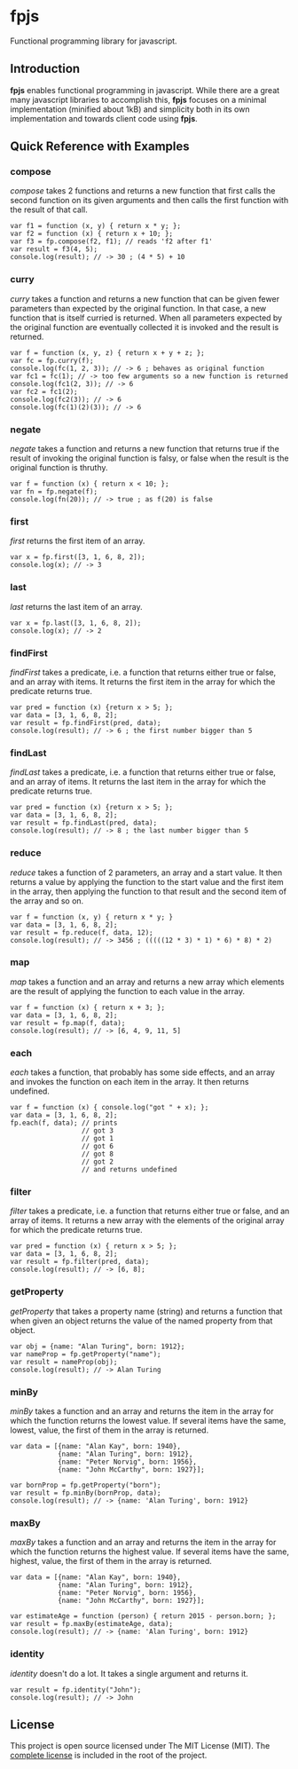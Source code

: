 # fpjs

Functional programming library for javascript.

## Introduction

**fpjs** enables functional programming in javascript. While there are
a great many javascript libraries to accomplish this, **fpjs** focuses
on a minimal implementation (minified about 1kB) and simplicity both
in its own implementation and towards client code using **fpjs**.

## Quick Reference with Examples

### compose

*compose* takes 2 functions and returns a new function that first calls
the second function on its given arguments and then calls the first
function with the result of that call.

    var f1 = function (x, y) { return x * y; };
    var f2 = function (x) { return x + 10; };
    var f3 = fp.compose(f2, f1); // reads 'f2 after f1'
    var result = f3(4, 5);
    console.log(result); // -> 30 ; (4 * 5) + 10

### curry

*curry* takes a function and returns a new function that can be given
fewer parameters than expected by the original function. In that case,
a new function that is itself curried is returned. When all parameters
expected by the original function are eventually collected it is
invoked and the result is returned.

    var f = function (x, y, z) { return x + y + z; };
    var fc = fp.curry(f);
    console.log(fc(1, 2, 3)); // -> 6 ; behaves as original function
    var fc1 = fc(1); // -> too few arguments so a new function is returned
    console.log(fc1(2, 3)); // -> 6
    var fc2 = fc1(2);
    console.log(fc2(3)); // -> 6
    console.log(fc(1)(2)(3)); // -> 6

### negate

*negate* takes a function and returns a new function that returns true
if the result of invoking the original function is falsy, or false
when the result is the original function is thruthy.

    var f = function (x) { return x < 10; };
    var fn = fp.negate(f);
    console.log(fn(20)); // -> true ; as f(20) is false

### first

*first* returns the first item of an array.

    var x = fp.first([3, 1, 6, 8, 2]);
    console.log(x); // -> 3

### last

*last* returns the last item of an array.

    var x = fp.last([3, 1, 6, 8, 2]);
    console.log(x); // -> 2

### findFirst

*findFirst* takes a predicate, i.e. a function that returns either true or
false, and an array with items. It returns the first item in the array
for which the predicate returns true.

    var pred = function (x) {return x > 5; };
    var data = [3, 1, 6, 8, 2];
    var result = fp.findFirst(pred, data);
    console.log(result); // -> 6 ; the first number bigger than 5

### findLast

*findLast* takes a predicate, i.e. a function that returns either true or
false, and an array of items. It returns the last item in the array
for which the predicate returns true.

    var pred = function (x) {return x > 5; };
    var data = [3, 1, 6, 8, 2];
    var result = fp.findLast(pred, data);
    console.log(result); // -> 8 ; the last number bigger than 5

### reduce

*reduce* takes a function of 2 parameters, an array and a start value.
It then returns a value by applying the function to the start value
and the first item in the array, then applying the function to that
result and the second item of the array and so on.

    var f = function (x, y) { return x * y; }
    var data = [3, 1, 6, 8, 2];
    var result = fp.reduce(f, data, 12);
    console.log(result); // -> 3456 ; (((((12 * 3) * 1) * 6) * 8) * 2)

### map

*map* takes a function and an array and returns a new array which
elements are the result of applying the function to each value in the
array.

    var f = function (x) { return x + 3; };
    var data = [3, 1, 6, 8, 2];
    var result = fp.map(f, data);
    console.log(result); // -> [6, 4, 9, 11, 5]

### each

*each* takes a function, that probably has some side effects, and an
array and invokes the function on each item in the array. It then
returns undefined.

    var f = function (x) { console.log("got " + x); };
    var data = [3, 1, 6, 8, 2];
    fp.each(f, data); // prints
                      // got 3
                      // got 1
                      // got 6
                      // got 8
                      // got 2
                      // and returns undefined

### filter

*filter* takes a predicate, i.e. a function that returns either true or
false, and an array of items. It returns a new array with the elements
of the original array for which the predicate returns true.

    var pred = function (x) { return x > 5; };
    var data = [3, 1, 6, 8, 2];
    var result = fp.filter(pred, data);
    console.log(result); // -> [6, 8];

### getProperty

*getProperty* that takes a property name (string) and returns a
function that when given an object returns the value of the named
property from that object.

    var obj = {name: "Alan Turing", born: 1912};
    var nameProp = fp.getProperty("name");
    var result = nameProp(obj);
    console.log(result); // -> Alan Turing


### minBy

*minBy* takes a function and an array and returns the item in the
array for which the function returns the lowest value. If several
items have the same, lowest, value, the first of them in the array is
returned.

    var data = [{name: "Alan Kay", born: 1940},
                {name: "Alan Turing", born: 1912},
                {name: "Peter Norvig", born: 1956},
                {name: "John McCarthy", born: 1927}];

    var bornProp = fp.getProperty("born");
    var result = fp.minBy(bornProp, data);
    console.log(result); // -> {name: 'Alan Turing', born: 1912}

### maxBy

*maxBy* takes a function and an array and returns the item in the
array for which the function returns the highest value. If several
items have the same, highest, value, the first of them in the array is
returned.

    var data = [{name: "Alan Kay", born: 1940},
                {name: "Alan Turing", born: 1912},
                {name: "Peter Norvig", born: 1956},
                {name: "John McCarthy", born: 1927}];

    var estimateAge = function (person) { return 2015 - person.born; };
    var result = fp.maxBy(estimateAge, data);
    console.log(result); // -> {name: 'Alan Turing', born: 1912}

### identity

*identity* doesn't do a lot. It takes a single argument and returns
it.

    var result = fp.identity("John");
    console.log(result); // -> John

## License

This project is open source licensed under The MIT License (MIT). The
[complete license](LICENSE.txt) is included in the root of the project.
